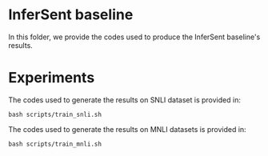 # InferSent baseline
In this folder, we provide the codes used to produce the InferSent
baseline's results.

# Experiments
The codes used to generate the results on SNLI dataset is provided in:
```
bash scripts/train_snli.sh
```

The codes used to generate the results on MNLI datasets is provided in:
```
bash scripts/train_mnli.sh
```

